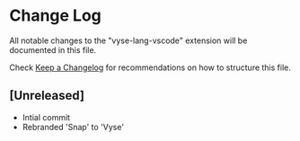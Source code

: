 # Change Log

All notable changes to the "vyse-lang-vscode" extension will be documented in this file.

Check [Keep a Changelog](http://keepachangelog.com/) for recommendations on how to structure this file.

## [Unreleased]

- Intial commit
- Rebranded 'Snap' to 'Vyse' 